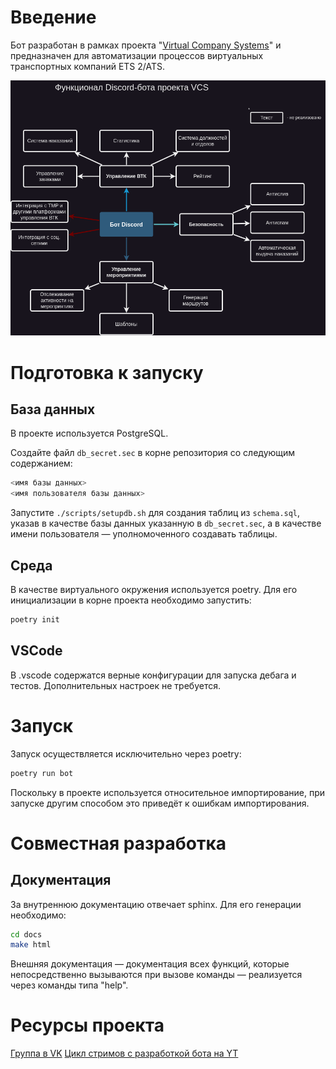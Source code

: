 # Введение
Бот разработан в рамках проекта "[Virtual Company Systems](https://vk.com/vcsys)" и предназначен для автоматизации процессов виртуальных транспортных компаний ETS 2/ATS. 

![functional](./docs/diagram.png)

# Подготовка к запуску

## База данных
В проекте используется PostgreSQL.

Создайте файл `db_secret.sec` в корне репозитория со следующим содержанием:
```sh
<имя базы данных>
<имя пользователя базы данных>
```

Запустите `./scripts/setupdb.sh` для создания таблиц из `schema.sql`, указав в качестве базы данных указанную в `db_secret.sec`, а в качестве имени пользователя — уполномоченного создавать таблицы.

## Среда
В качестве виртуального окружения используется poetry. Для его инициализации в корне проекта необходимо запустить:
```sh
poetry init
```

## VSCode
В .vscode содержатся верные конфигурации для запуска дебага и тестов. Дополнительных настроек не требуется.

# Запуск
Запуск осуществляется исключительно через poetry:
```sh
poetry run bot
```
Поскольку в проекте используется относительное
импортирование, при запуске другим способом это приведёт к ошибкам импортирования.

# Совместная разработка
## Документация
За внутреннюю документацию отвечает sphinx. Для его генерации необходимо:
```sh
cd docs
make html
```

Внешняя документация — документация всех функций, которые непосредственно вызываются при вызове
команды — реализуется через команды типа "help".

# Ресурсы проекта
[Группа в VK](https://vk.com/vcsys)
[Цикл стримов с разработкой бота на YT](https://youtube.com/playlist?list=PLhz29l3FXDWhePFfKJw447uN3rLl020xz)